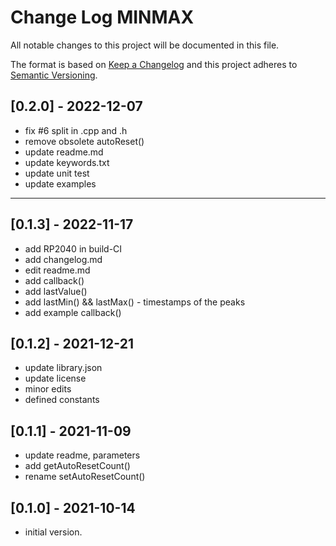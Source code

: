 # Change Log MINMAX

All notable changes to this project will be documented in this file.

The format is based on [Keep a Changelog](http://keepachangelog.com/)
and this project adheres to [Semantic Versioning](http://semver.org/).


## [0.2.0] - 2022-12-07
- fix #6 split in .cpp and .h
- remove obsolete autoReset()
- update readme.md
- update keywords.txt
- update unit test
- update examples


----

## [0.1.3] - 2022-11-17
- add RP2040 in build-CI
- add changelog.md
- edit readme.md
- add callback()
- add lastValue()
- add lastMin() && lastMax() - timestamps of the peaks
- add example callback()

## [0.1.2] - 2021-12-21
- update library.json
- update license
- minor edits
- defined constants

## [0.1.1] - 2021-11-09
- update readme, parameters
- add getAutoResetCount()
- rename setAutoResetCount()

## [0.1.0] - 2021-10-14
- initial version.

